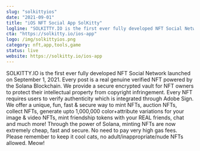 ```yaml
---
slug: "solkittyios"
date: "2021-09-01"
title: "iOS NFT Social App SolKitty"
logline: "SOLKITTY.IO is the first ever fully developed NFT Social Network launched on September 1, 2021."
cta: "https://solkitty.io/ios-app"
logo: /img/solkittyios.png
category: nft,app,tools,game
status: live
website: https://solkitty.io/ios-app
---
```


SOLKITTY.IO is the first ever fully developed NFT Social Network launched on September 1, 2021. Every post is a real genuine verified NFT powered by the Solana Blockchain. We provide a secure encrypted vault for NFT owners to protect their intellectual property from copyright infringement. Every NFT requires users to verify authenticity which is integrated through Adobe Sign. We offer a unique, fun, fast & secure way to mint NFTs, auction NFTs, collect NFTs, generate upto 1,000,000 color+attribute variations for your image & video NFTs, mint friendship tokens with your REAL friends, chat and much more! Through the power of Solana, minting NFTs are now extremely cheap, fast and secure. No need to pay very high gas fees. Please remember to keep it cool cats, no adult/inappropriate/nude NFTs allowed. Meow!
